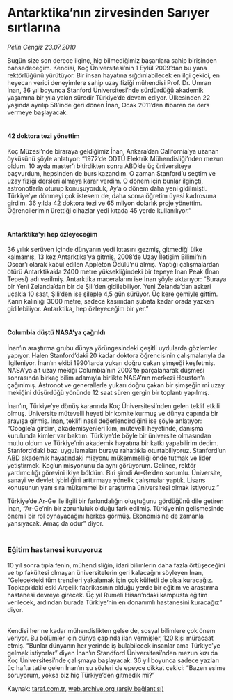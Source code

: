 # Antarktika’nın zirvesinden Sarıyer sırtlarına

*Pelin Cengiz 23.07.2010*

<div class="yazi"><p>Bugün size son derece ilginç, hiç bilmediğimiz başarılara sahip birisinden bahsedeceğim. Kendisi, Koç Üniversitesi’nin 1 Eylül 2009’dan bu yana rektörlüğünü yürütüyor. Bir insan hayatına sığdırılabilecek en ilgi çekici, en heyecan verici deneyimlere sahip uzay fiziği mühendisi Prof. Dr. Umran İnan, 36 yıl boyunca Stanford Üniversitesi’nde sürdürdüğü akademik yaşamına bir yıla yakın süredir Türkiye’de devam ediyor. Ülkesinden 22 yaşında ayrılıp 58’inde geri dönen İnan, Ocak 2011’den itibaren de ders vermeye başlayacak.</p>
<h4><br/>42 doktora tezi yönettim</h4>
<p>Koç Müzesi’nde biraraya geldiğimiz İnan, Ankara’dan California’ya uzanan öyküsünü şöyle anlatıyor: “1972’de ODTÜ Elektrik Mühendisliği’nden mezun oldum. 10 ayda master’ı bitirdikten sonra ABD’de üç üniversiteye başvurdum, hepsinden de burs kazandım. O zaman Stanford’u seçtim ve uzay fiziği dersleri almaya karar verdim. O dönem için bunlar ilginçti, astronotlarla oturup konuşuyorduk, Ay’a o dönem daha yeni gidilmişti. Türkiye’ye dönmeyi çok istesem de, daha sonra öğretim üyesi kadrosuna girdim. 36 yılda 42 doktora tezi ve 65 milyon dolarlık proje yönettim. Öğrencilerimin ürettiği cihazlar yedi kıtada 45 yerde kullanılıyor.” </p>
<h4><br/>Antarktika’yı hep özleyeceğim</h4>
<p>36 yıllık serüven içinde dünyanın yedi kıtasını gezmiş, gitmediği ülke kalmamış, 13 kez Antarktika’ya gitmiş. 2008’de Uzay İletişim Bilimi’nin Oscar’ı olarak kabul edilen Appleton Ödülü’nü almış. Yaptığı çalışmalardan ötürü Antarktika’da 2400 metre yüksekliğindeki bir tepeye Inan Peak (İnan Tepesi) adı verilmiş. Antarktika maceralarını ise İnan şöyle aktarıyor: “Buraya bir Yeni Zelanda’dan bir de Şili’den gidilebiliyor. Yeni Zelanda’dan askeri uçakla 10 saat, Şili’den ise şileple 4,5 gün sürüyor. Üç kere gemiyle gittim. Karın kalınlığı 3000 metre, sadece kasımdan şubata kadar orada yazken gidilebiliyor. Antarktika, hep özleyeceğim bir yer.” </p>
<h4><br/>Columbia düştü NASA’ya çağrıldı</h4>
<p>İnan’ın araştırma grubu dünya yörüngesindeki çeşitli uydularda gözlemler yapıyor. Halen Stanford’daki 20 kadar doktora öğrencisinin çalışmalarıyla da ilgileniyor. İnan’ın ekibi 1990’larda yukarı doğru çakan şimşeği keşfetmiş. NASA’ya ait uzay mekiği Columbia’nın 2003’te parçalanarak düşmesi sonrasında birkaç bilim adamıyla birlikte NASA’nın merkezi Houston’a çağırılmış. Astronot ve generallerle yukarı doğru çakan bir şimşeğin mi uzay mekiğini düşürdüğü yönünde 12 saat süren gergin bir toplantı yapılmış.</p>
<p>İnan’ın, Türkiye’ye dönüş kararında Koç Üniversitesi’nden gelen teklif etkili olmuş. Üniversite mütevelli heyeti bir komite kurmuş ve dünya çapında bir arayışa girmiş. İnan, teklifi nasıl değerlendirdiğini ise şöyle anlatıyor: “Google’a girdim, akademisyenleri kim, mütevelli heyetinde, danışma kurulunda kimler var baktım. Türkiye’de böyle bir üniversite olmasından mutlu oldum ve Türkiye’nin akademik hayatına bir katkı yapabilirim dedim. Stanford’daki bazı uygulamaları buraya rahatlıkla oturtabiliyoruz. Stanford’un ABD akademik hayatındaki misyonu mükemmelliği önde tutmak ve lider yetiştirmek. Koç’un misyonunu da aynı görüyorum. Gelince, rektör yardımcılığı görevini ikiye böldüm. Biri şimdi Ar-Ge’den sorumlu. Üniversite, sanayi ve devlet işbirliğini arttırmaya yönelik çalışmalar yaptık. Lisans konusunun yanı sıra mükemmel bir araştırma üniversitesi olmak istiyoruz.”</p>
<p>Türkiye’de Ar-Ge ile ilgili bir farkındalığın oluştuğunu gördüğünü dile getiren İnan, “Ar-Ge’nin bir zorunluluk olduğu fark edilmiş. Türkiye’nin gelişmesinde önemli bir rol oynayacağını herkes görmüş. Ekonomisine de zamanla yansıyacak. Amaç da odur” diyor.</p>
<h3><br/>Eğitim hastanesi kuruyoruz</h3>
<p>10 yıl sonra tıpla fenin, mühendisliğin, idari bilimlerin daha fazla örtüşeceğini ve tıp fakültesi olmayan üniversitelerin geri kalacağını söyleyen İnan, “Gelecekteki tüm trendleri yakalamak için çok külfetli de olsa kuracağız. Topkapı’daki eski Arçelik fabrikasının olduğu yerde bir eğitim ve araştırma hastanesi devreye girecek. Üç yıl Rumeli Hisarı’ndaki kampusta eğitim verilecek, ardından burada Türkiye’nin en donanımlı hastanesini kuracağız” diyor.</p><br/>Kendisi her ne kadar mühendislikten gelse de, sosyal bilimlere çok önem veriyor. Bu bölümler için dünya çapında ilan vermişler, 120 kişi müracaat etmiş. “Bunlar dünyanın her yerinde iş bulabilecek insanlar ama Türkiye’ye gelmek istiyorlar” diyen İnan’ın Standford Üniversitesi’nden mezun kızı da Koç Üniversitesi’nde çalışmaya başlayacak. 36 yıl boyunca sadece yazları üç hafta tatile gelen İnan’ın şu sözleri de epeyce dikkat çekici: “Bazen eşime soruyorum, yoksa biz hiç Türkiye’den gitmedik mi?”  </div>

Kaynak: [taraf.com.tr](http://www.taraf.com.tr:80/pelin-cengiz/makale-antarktika-nin-zirvesinden-sariyer-sirtlarina.htm), [web.archive.org (arşiv bağlantısı)](http://web.archive.org/web/20100725004542/http://www.taraf.com.tr:80/pelin-cengiz/makale-antarktika-nin-zirvesinden-sariyer-sirtlarina.htm)
